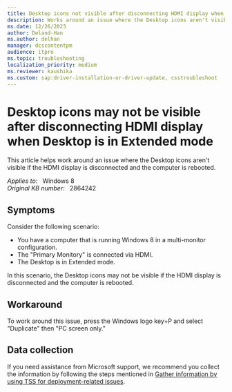 ```yaml
---
title: Desktop icons not visible after disconnecting HDMI display when Desktop is in Extended mode
description: Works around an issue where the Desktop icons aren't visible if the HDMI display is disconnected and the computer is rebooted.
ms.date: 12/26/2023
author: Deland-Han
ms.author: delhan
manager: dcscontentpm
audience: itpro
ms.topic: troubleshooting
localization_priority: medium
ms.reviewer: kaushika
ms.custom: sap:driver-installation-or-driver-update, csstroubleshoot
---
```

# Desktop icons may not be visible after disconnecting HDMI display when Desktop is in Extended mode

This article helps work around an issue where the Desktop icons aren't visible if the HDMI display is disconnected and the computer is rebooted.

_Applies to:_ &nbsp; Windows 8  
_Original KB number:_ &nbsp; 2864242

## Symptoms

Consider the following scenario:

- You have a computer that is running Windows 8 in a multi-monitor configuration.
- The "Primary Monitory" is connected via HDMI.
- The Desktop is in Extended mode.

In this scenario, the Desktop icons may not be visible if the HDMI display is disconnected and the computer is rebooted.

## Workaround

To work around this issue, press the Windows logo key‌+P and select "Duplicate" then "PC screen only."

## Data collection

If you need assistance from Microsoft support, we recommend you collect the information by following the steps mentioned in [Gather information by using TSS for deployment-related issues](../windows-troubleshooters/gather-information-using-tss-deployment.md).
